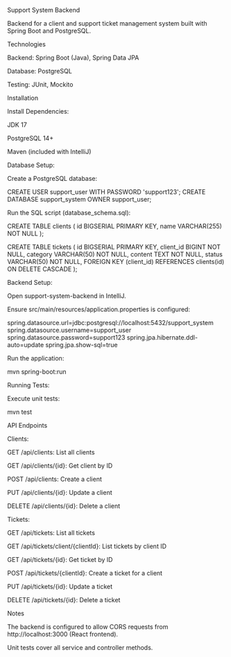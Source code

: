 Support System Backend

Backend for a client and support ticket management system built with Spring Boot and PostgreSQL.

Technologies





Backend: Spring Boot (Java), Spring Data JPA



Database: PostgreSQL



Testing: JUnit, Mockito

Installation





Install Dependencies:





JDK 17



PostgreSQL 14+



Maven (included with IntelliJ)



Database Setup:





Create a PostgreSQL database:

CREATE USER support_user WITH PASSWORD 'support123';
CREATE DATABASE support_system OWNER support_user;



Run the SQL script (database_schema.sql):

CREATE TABLE clients (
id BIGSERIAL PRIMARY KEY,
name VARCHAR(255) NOT NULL
);

CREATE TABLE tickets (
id BIGSERIAL PRIMARY KEY,
client_id BIGINT NOT NULL,
category VARCHAR(50) NOT NULL,
content TEXT NOT NULL,
status VARCHAR(50) NOT NULL,
FOREIGN KEY (client_id) REFERENCES clients(id) ON DELETE CASCADE
);



Backend Setup:





Open support-system-backend in IntelliJ.



Ensure src/main/resources/application.properties is configured:

spring.datasource.url=jdbc:postgresql://localhost:5432/support_system
spring.datasource.username=support_user
spring.datasource.password=support123
spring.jpa.hibernate.ddl-auto=update
spring.jpa.show-sql=true



Run the application:

mvn spring-boot:run



Running Tests:





Execute unit tests:

mvn test

API Endpoints





Clients:





GET /api/clients: List all clients



GET /api/clients/{id}: Get client by ID



POST /api/clients: Create a client



PUT /api/clients/{id}: Update a client



DELETE /api/clients/{id}: Delete a client



Tickets:





GET /api/tickets: List all tickets



GET /api/tickets/client/{clientId}: List tickets by client ID



GET /api/tickets/{id}: Get ticket by ID



POST /api/tickets/{clientId}: Create a ticket for a client



PUT /api/tickets/{id}: Update a ticket



DELETE /api/tickets/{id}: Delete a ticket

Notes





The backend is configured to allow CORS requests from http://localhost:3000 (React frontend).



Unit tests cover all service and controller methods.